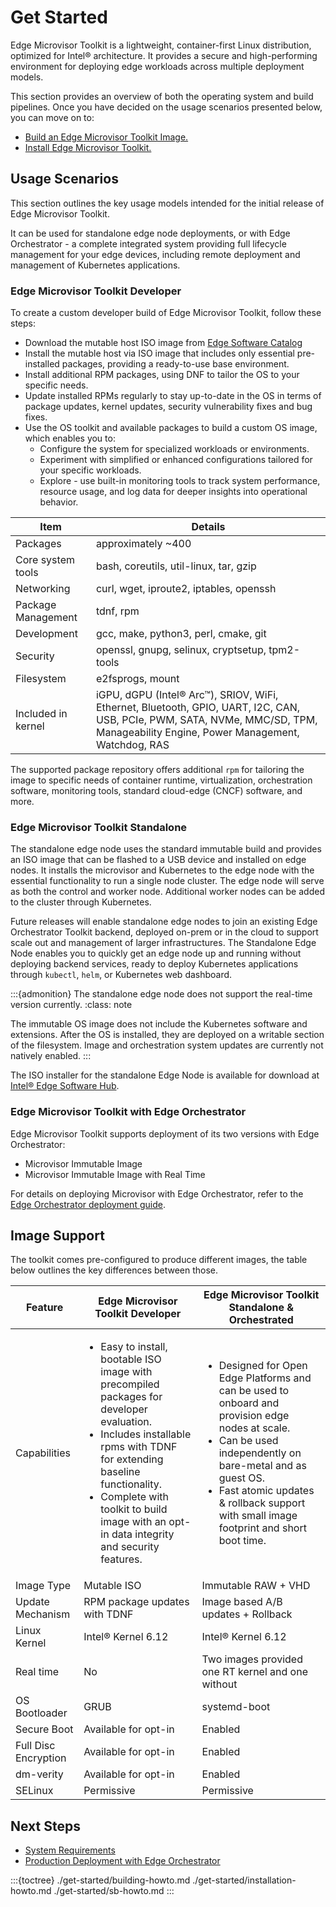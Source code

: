 # Get Started

Edge Microvisor Toolkit is a lightweight, container-first Linux distribution,
optimized for Intel® architecture. It provides a secure and high-performing environment for
deploying edge workloads across multiple deployment models.

This section provides an overview of both the operating system and build pipelines.
Once you have decided on the usage scenarios presented below, you can move on to:

- [Build an Edge Microvisor Toolkit Image.](./get-started/building-howto.md)
- [Install Edge Microvisor Toolkit.](./get-started/installation-howto.md)

## Usage Scenarios

This section outlines the key usage models intended for the initial release of
Edge Microvisor Toolkit.

It can be used for standalone edge node deployments, or with Edge
Orchestrator - a complete integrated system providing full lifecycle management for your edge
devices, including remote deployment and management of Kubernetes applications.

### Edge Microvisor Toolkit Developer

To create a custom developer build of Edge Microvisor Toolkit, follow these steps:

- Download the mutable host ISO image from
  [Edge Software Catalog](https://edgesoftwarecatalog.intel.com/)
- Install the mutable host via ISO image that includes only essential pre-installed packages,
  providing a ready-to-use base environment.
- Install additional RPM packages, using DNF to tailor the OS to your specific needs.
- Update installed RPMs regularly to stay up-to-date in the OS in terms of package updates,
  kernel updates, security vulnerability fixes and bug fixes.
- Use the OS toolkit and available packages to build a custom OS image, which enables you to:
  - Configure the system for specialized workloads or environments.
  - Experiment with simplified or enhanced configurations tailored for your specific workloads.
  - Explore - use built-in monitoring tools to track system performance, resource
    usage, and log data for deeper insights into operational behavior.

| Item              | Details                                         |
| ------------------| ----------------------------------------------- |
| Packages          | approximately ~400                              |
| Core system tools | bash, coreutils, util-linux, tar, gzip          |
| Networking        | curl, wget, iproute2, iptables, openssh         |
| Package Management | tdnf, rpm                                      |
| Development       | gcc, make, python3, perl, cmake, git            |
| Security          | openssl, gnupg, selinux, cryptsetup, tpm2-tools |
| Filesystem        | e2fsprogs, mount                                |
| Included in kernel | iGPU, dGPU (Intel® Arc&trade;), SRIOV, WiFi, Ethernet, Bluetooth, GPIO, UART, I2C, CAN, USB, PCIe, PWM, SATA, NVMe, MMC/SD, TPM, Manageability Engine, Power Management, Watchdog, RAS |


The supported package repository offers additional `rpm` for tailoring the image to specific
needs of container runtime, virtualization, orchestration software, monitoring tools,
standard cloud-edge (CNCF) software, and more.

### Edge Microvisor Toolkit Standalone

The standalone edge node uses the standard immutable build and provides an ISO image that
can be flashed to a USB device and installed on edge nodes. It installs the microvisor and
Kubernetes to the edge node with the essential functionality to run a single node cluster.
The edge node will serve as both the control and worker node. Additional worker nodes can be
added to the cluster through Kubernetes.

Future releases will enable standalone edge nodes to join an existing Edge Orchestrator
Toolkit backend, deployed on-prem or in the cloud to support scale out and management of
larger infrastructures. The Standalone Edge Node enables you to quickly get an edge node up
and running without deploying backend services, ready to deploy Kubernetes applications
through `kubectl`, `helm`, or Kubernetes web dashboard.

:::{admonition} The standalone edge node does not support the real-time version currently.
:class: note

The immutable OS image does not include the Kubernetes software and
extensions. After the OS is installed, they are deployed on a writable section of the
filesystem. Image and orchestration system updates are currently not natively enabled.
:::

The ISO installer for the standalone Edge Node is available for download at
[Intel® Edge Software Hub](https://edgesoftwarecatalog.intel.com/).


### Edge Microvisor Toolkit with Edge Orchestrator

Edge Microvisor Toolkit supports deployment of its two versions with Edge Orchestrator:

- Microvisor Immutable Image
- Microvisor Immutable Image with Real Time

For details on deploying Microvisor with Edge Orchestrator, refer to the
[Edge Orchestrator deployment guide](../user-guide/deployment-edge-orchestrator.md).

## Image Support

The toolkit comes pre-configured to produce different images, the table below outlines the key
differences between those.


|  Feature         | Edge Microvisor Toolkit Developer | Edge Microvisor Toolkit Standalone & Orchestrated                                   |
| -----------------| -------------------- | ------------------------------------------------- |
| Capabilities | <ul><li>Easy to install, bootable ISO image with precompiled packages for developer evaluation.</li> <li> Includes installable rpms with TDNF for extending baseline functionality.</li> <li>Complete with toolkit to build image with an opt-in data integrity and security features.</li></ul> | <ul><li>Designed for Open Edge Platforms and can be used to onboard and provision edge nodes at scale.</li><li>Can be used independently on bare-metal and as guest OS.</li><li>Fast atomic updates & rollback support with small image footprint and short boot time.|
| Image Type       | Mutable ISO          | Immutable RAW + VHD                               |
| Update Mechanism | RPM package updates with TDNF | Image based A/B updates + Rollback       |
| Linux Kernel     | Intel® Kernel 6.12   | Intel® Kernel 6.12                                |
| Real time        | No                   | Two images provided one RT kernel and one without |
| OS Bootloader    | GRUB                 | systemd-boot                                      |
| Secure Boot      | Available for opt-in | Enabled                                           |
| Full Disc Encryption | Available for opt-in | Enabled                                       |
| dm-verity        | Available for opt-in | Enabled                                           |
| SELinux          | Permissive           | Permissive                                        |

## Next Steps

- [System Requirements](./introduction)
- [Production Deployment with Edge Orchestrator](./deployment-edge-orchestrator.md)


:::{toctree}
./get-started/building-howto.md
./get-started/installation-howto.md
./get-started/sb-howto.md
:::
